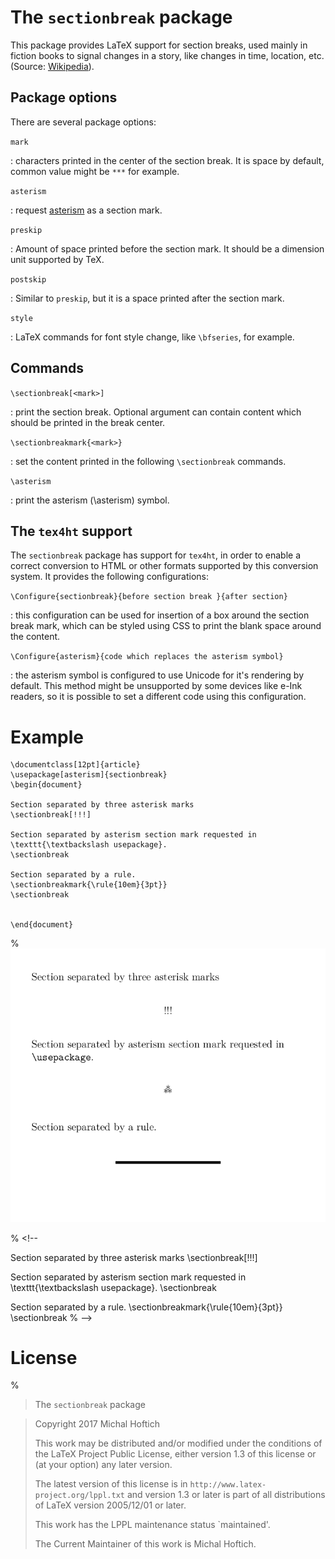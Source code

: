 # The `sectionbreak` package

This package provides LaTeX support for section breaks, used mainly in fiction
books to signal changes in a story, like changes in time, location, etc.
(Source: [Wikipedia](https://en.wikipedia.org/wiki/Section_(typography))).


## Package options

There are several package options:

`mark`

:  characters printed in the center of the section break. It is space by default, common value might be `***` for example.

`asterism`  

:  request [asterism](https://en.wikipedia.org/wiki/Asterism_(typography)) as a section mark.

`preskip` 

:  Amount of space printed before the section mark. It should be a dimension unit supported by TeX.

`postskip`

:   Similar to `preskip`, but it is a space printed after the section mark.

`style` 

:  LaTeX commands for font style change, like `\bfseries`, for example.

## Commands

`\sectionbreak[<mark>]`

:  print the section break. Optional argument can contain content which should be printed in the break center.

`\sectionbreakmark{<mark>}`

:  set the content printed in the following `\sectionbreak` commands.

`\asterism`

:  print the asterism (\asterism) symbol.

## The `tex4ht` support

The `sectionbreak` package has support for `tex4ht`, in order to enable a
correct conversion to HTML or other formats supported by this conversion
system. It provides the following configurations:

`\Configure{sectionbreak}{before section break }{after section}`

:  this configuration can be used for insertion of a box around the section break mark, which can be styled using CSS to print the blank space around the content. 

`\Configure{asterism}{code which replaces the asterism symbol}`

:  the asterism symbol is configured to use Unicode for it's rendering by default. This method might be unsupported by some devices like e-Ink readers, so it is possible to set a different code using this configuration.

# Example


    \documentclass[12pt]{article}
    \usepackage[asterism]{sectionbreak}
    \begin{document}
    
    Section separated by three asterisk marks
    \sectionbreak[!!!]
    
    Section separated by asterism section mark requested in \texttt{\textbackslash usepackage}.
    \sectionbreak
    
    Section separated by a rule.
    \sectionbreakmark{\rule{10em}{3pt}}
    \sectionbreak
    
    
    \end{document}

% <img src="https://raw.githubusercontent.com/michal-h21/sectionbreak/master/sectionbreak-example.png" >

% <!--

Section separated by three asterisk marks
\sectionbreak[!!!]

Section separated by asterism section mark requested in \texttt{\textbackslash usepackage}.
\sectionbreak

Section separated by a rule.
\sectionbreakmark{\rule{10em}{3pt}}
\sectionbreak
% -->

# License

%<!-- 
\parintent=0pt
% -->
> The `sectionbreak` package

> Copyright 2017 Michal Hoftich
>
> This work may be distributed and/or modified under the
> conditions of the LaTeX Project Public License, either version 1.3
> of this license or (at your option) any later version.
>
> The latest version of this license is in
>   `http://www.latex-project.org/lppl.txt`
> and version 1.3 or later is part of all distributions of LaTeX
> version 2005/12/01 or later.
>
> This work has the LPPL maintenance status `maintained'.
> 
> The Current Maintainer of this work is Michal Hoftich.

